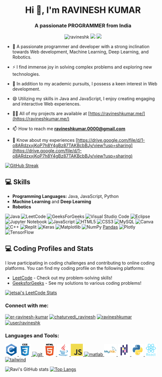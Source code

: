 <h1 align="center">Hi 👋, I'm RAVINESH KUMAR</h1>
<h3 align="center">A passionate PROGRAMMER from India</h3>

<p align="center"> 
 <img src="https://komarev.com/ghpvc/?username=ravineshk&label=Profile%20views&color=0e75b6&style=flat" alt="ravineshk" /> 
 <img src="https://badges.pufler.dev/repos/ravineshk"/>
 <img src="https://badges.pufler.dev/commits/monthly/ravineshk"/>

</p>

- 🔭 A passionate programmer and developer with a strong inclination towards Web development, Machine Learning, Deep Learning, and Robotics. 
- ⚡ I find immense joy in solving complex problems and exploring new technologies. 
- 🌱 In addition to my academic pursuits, I possess a keen interest in Web development. 
- 😄 Utilizing my skills in Java and JavaScript, I enjoy creating engaging and interactive Web experiences.

- 👨‍💻 All of my projects are available at [https://ravineshkumar.me/](https://ravineshkumar.me/)

- 📫 How to reach me **ravineshkumar.0000@gmail.com**

- 📄 Know about my experiences [https://drive.google.com/file/d/1-o8ARdzxxjKoP7h8Y4gBz87TAKBcbBJy/view?usp=sharing](https://drive.google.com/file/d/1-o8ARdzxxjKoP7h8Y4gBz87TAKBcbBJy/view?usp=sharing)


[![GitHub Streak](http://github-readme-streak-stats.herokuapp.com?user=ravineshk&theme=github-dark&hide_border=true&date_format=M%20j%5B%2C%20Y%5D&card_width=1000)](https://git.io/streak-stats)

## 💻 Skills   
<!--[![My Skills](https://skills.thijs.gg/icons?i=js,html,css,figma,git,java,mysql,r,mongodb,py,nodejs)](https://skills.thijs.gg)-->

- **Programming Languages:** Java, JavaScript, Python
- **Machine Learning** and **Deep Learning**
- **Robotics**</br>

![Java](https://img.shields.io/badge/java-%23ED8B00.svg?style=for-the-badge&logo=openjdk&logoColor=white)
![LeetCode](https://img.shields.io/badge/LeetCode-000000?style=for-the-badge&logo=LeetCode&logoColor=#d16c06)
![GeeksForGeeks](https://img.shields.io/badge/GeeksforGeeks-gray?style=for-the-badge&logo=geeksforgeeks&logoColor=35914c)
![Visual Studio Code](https://img.shields.io/badge/Visual%20Studio%20Code-0078d7.svg?style=for-the-badge&logo=visual-studio-code&logoColor=white)
![Eclipse](https://img.shields.io/badge/Eclipse-FE7A16.svg?style=for-the-badge&logo=Eclipse&logoColor=white)
![Jupyter Notebook](https://img.shields.io/badge/jupyter-%23FA0F00.svg?style=for-the-badge&logo=jupyter&logoColor=white)
![JavaScript](https://img.shields.io/badge/javascript-%23323330.svg?style=for-the-badge&logo=javascript&logoColor=%23F7DF1E)
![HTML5](https://img.shields.io/badge/html5-%23E34F26.svg?style=for-the-badge&logo=html5&logoColor=white)
![CSS3](https://img.shields.io/badge/css3-%231572B6.svg?style=for-the-badge&logo=css3&logoColor=white)
![MySQL](https://img.shields.io/badge/mysql-%2300f.svg?style=for-the-badge&logo=mysql&logoColor=white)
![Canva](https://img.shields.io/badge/Canva-%2300C4CC.svg?style=for-the-badge&logo=Canva&logoColor=white)
![C++](https://img.shields.io/badge/c++-%2300599C.svg?style=for-the-badge&logo=c%2B%2B&logoColor=white)
![Replit](https://img.shields.io/badge/Replit-DD1200?style=for-the-badge&logo=Replit&logoColor=white)
![Keras](https://img.shields.io/badge/Keras-%23D00000.svg?style=for-the-badge&logo=Keras&logoColor=white)
![Matplotlib](https://img.shields.io/badge/Matplotlib-%23ffffff.svg?style=for-the-badge&logo=Matplotlib&logoColor=black)
![NumPy](https://img.shields.io/badge/numpy-%23013243.svg?style=for-the-badge&logo=numpy&logoColor=white)
[Pandas](https://img.shields.io/badge/pandas-%23150458.svg?style=for-the-badge&logo=pandas&logoColor=white)
![Plotly](https://img.shields.io/badge/Plotly-%233F4F75.svg?style=for-the-badge&logo=plotly&logoColor=white)
![TensorFlow](https://img.shields.io/badge/TensorFlow-%23FF6F00.svg?style=for-the-badge&logo=TensorFlow&logoColor=white)


## 💻 Coding Profiles and Stats

I love participating in coding challenges and contributing to online coding platforms. You can find my coding profile on the following platforms:

- [LeetCode](https://leetcode.com/ravineshkumar/) - Check out my problem-solving skills!
- [GeeksforGeeks](https://auth.geeksforgeeks.org/user/ravineshk) - See my solutions to various coding problems!

<!--![Leetcode Stats](https://leetcard.jacoblin.cool/prajjwalchauhan_09?ext=heatmap)-->
[![jetsai's LeetCode Stats](https://leetcode-stats.vercel.app/api?username=ravineshkumar&theme=Dark&width=500)](https://leetcode.com/ravineshkumar/)



<h3 align="left">Connect with me:</h3>
<p align="left">
<a href="https://linkedin.com/in/er-ravinesh-kumar" target="blank"><img align="center" src="https://raw.githubusercontent.com/rahuldkjain/github-profile-readme-generator/master/src/images/icons/Social/linked-in-alt.svg" alt="er-ravinesh-kumar" height="30" width="40" /></a>
<a href="https://instagram.com/chaturvedi_ravinesh" target="blank"><img align="center" src="https://raw.githubusercontent.com/rahuldkjain/github-profile-readme-generator/master/src/images/icons/Social/instagram.svg" alt="chaturvedi_ravinesh" height="30" width="40" /></a>
<a href="https://www.leetcode.com/ravineshkumar" target="blank"><img align="center" src="https://raw.githubusercontent.com/rahuldkjain/github-profile-readme-generator/master/src/images/icons/Social/leet-code.svg" alt="ravineshkumar" height="30" width="40" /></a>
<a href="https://auth.geeksforgeeks.org/user/user/ravineshk" target="blank"><img align="center" src="https://raw.githubusercontent.com/rahuldkjain/github-profile-readme-generator/master/src/images/icons/Social/geeks-for-geeks.svg" alt="user/ravineshk" height="30" width="40" /></a>
</p>


<h3 align="left">Languages and Tools:</h3>
<p align="left"> <a href="https://www.cprogramming.com/" target="_blank" rel="noreferrer"> <img src="https://raw.githubusercontent.com/devicons/devicon/master/icons/c/c-original.svg" alt="c" width="40" height="40"/> </a> <a href="https://www.w3schools.com/css/" target="_blank" rel="noreferrer"> <img src="https://raw.githubusercontent.com/devicons/devicon/master/icons/css3/css3-original-wordmark.svg" alt="css3" width="40" height="40"/> </a> <a href="https://git-scm.com/" target="_blank" rel="noreferrer"> <img src="https://www.vectorlogo.zone/logos/git-scm/git-scm-icon.svg" alt="git" width="40" height="40"/> </a> <a href="https://www.w3.org/html/" target="_blank" rel="noreferrer"> <img src="https://raw.githubusercontent.com/devicons/devicon/master/icons/html5/html5-original-wordmark.svg" alt="html5" width="40" height="40"/> </a> <a href="https://www.java.com" target="_blank" rel="noreferrer"> <img src="https://raw.githubusercontent.com/devicons/devicon/master/icons/java/java-original.svg" alt="java" width="40" height="40"/> </a> <a href="https://developer.mozilla.org/en-US/docs/Web/JavaScript" target="_blank" rel="noreferrer"> <img src="https://raw.githubusercontent.com/devicons/devicon/master/icons/javascript/javascript-original.svg" alt="javascript" width="40" height="40"/> </a> <a href="https://www.mathworks.com/" target="_blank" rel="noreferrer"> <img src="https://upload.wikimedia.org/wikipedia/commons/2/21/Matlab_Logo.png" alt="matlab" width="40" height="40"/> </a> <a href="https://www.mysql.com/" target="_blank" rel="noreferrer"> <img src="https://raw.githubusercontent.com/devicons/devicon/master/icons/mysql/mysql-original-wordmark.svg" alt="mysql" width="40" height="40"/> </a> <a href="https://pandas.pydata.org/" target="_blank" rel="noreferrer"> <img src="https://raw.githubusercontent.com/devicons/devicon/2ae2a900d2f041da66e950e4d48052658d850630/icons/pandas/pandas-original.svg" alt="pandas" width="40" height="40"/> </a> <a href="https://www.python.org" target="_blank" rel="noreferrer"> <img src="https://raw.githubusercontent.com/devicons/devicon/master/icons/python/python-original.svg" alt="python" width="40" height="40"/> </a> <a href="https://reactjs.org/" target="_blank" rel="noreferrer"> <img src="https://raw.githubusercontent.com/devicons/devicon/master/icons/react/react-original-wordmark.svg" alt="react" width="40" height="40"/> </a> <a href="https://tailwindcss.com/" target="_blank" rel="noreferrer"> <img src="https://www.vectorlogo.zone/logos/tailwindcss/tailwindcss-icon.svg" alt="tailwind" width="40" height="40"/> </a> </p>

![Ravi's GitHub stats](https://github-readme-stats.vercel.app/api?username=ravineshk&show_icons=true&theme=transparent&hide_border=true&width=500)
[![Top Langs](https://github-readme-stats.vercel.app/api/top-langs/?username=ravineshk&layout=compact&theme=transparent&hide_border=true)](https://github.com/anuraghazra/github-readme-stats)

